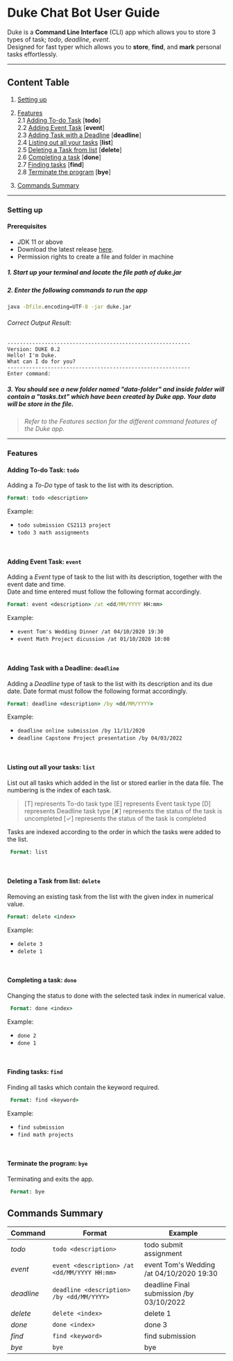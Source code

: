 # Duke Chat Bot User Guide  
  
Duke is a **Command Line Interface** (CLI) app which allows you to store 3 types of task; *todo*, *deadline*, *event*.   
Designed for fast typer which allows you to **store**, **find**, and **mark** personal tasks effortlessly.  
  
- - -  
## Content Table  
1. [Setting up](#setting-up)    
  
2. [Features](#features)  
    2.1 [Adding To-do Task](#todo) [**todo**]  
    2.2 [Adding Event Task](#event) [**event**]  
    2.3 [Adding Task with a Deadline](#deadline) [**deadline**]  
    2.4 [Listing out all your tasks](#list) [**list**]  
    2.5 [Deleting a Task from list](#delete) [**delete**]  
    2.6 [Completing a task](#done) [**done**]  
    2.7 [Finding tasks](#find) [**find**]  
    2.8 [Terminate the program](#bye) [**bye**]  
  
3. [Commands Summary](#commands-summary)  
- - -  
  
### Setting up  
#### Prerequisites  
- JDK 11 or above  
- Download the latest release [here](https://github.com/fanceso/ip/releases "duke.jar").   
- Permission rights to create a file and folder in machine  
  
##### 1. Start up your terminal and locate the file path of *duke.jar*  
  
##### 2. Enter the following commands to run the app 
```bat  
java -Dfile.encoding=UTF-8 -jar duke.jar  
```

###### Correct Output Result: 
```shell script  
-----------------------------------------------------------  
Version: DUKE 0.2
Hello! I'm Duke.
What can I do for you?  
-----------------------------------------------------------  
Enter command:  
```  
  
##### 3. You should see a new folder named "data-folder" and inside folder will contain a "tasks.txt" which have been created by Duke app. Your data will be store in the file.  
  
> *Refer to the Features section for the different command features of the Duke app.*
  
- - -  
  
### <h3 id="features"> Features  </h3>

#### <h4 id="todo">Adding To-do Task: `todo`  </h4>
Adding a *To-Do* type of task to the list with its description.  
```bat  
Format: todo <description>  
```

Example:  
* `todo submission CS2113 project`
* `todo 3 math assignments`
<br />

#### <h4 id="event"> Adding Event Task: `event` </h4>
Adding a *Event* type of task to the list with its description, together with the event date and time.  
Date and time entered must follow the following format accordingly. 
```bat  
Format: event <description> /at <dd/MM/YYYY HH:mm>  
```

Example:  
* `event Tom's Wedding Dinner /at 04/10/2020 19:30`  
* `event Math Project dicussion /at 01/10/2020 10:00` 
<br />

#### <h4 id="deadline"> Adding Task with a Deadline: `deadline`  </h4>
Adding a *Deadline* type of task to the list with its description and its due date. 
Date format must follow the following format accordingly.  
```bat  
Format: deadline <description> /by <dd/MM/YYYY>  
```

Example:  
* `deadline online submission /by 11/11/2020`  
* `deadline Capstone Project presentation /by 04/03/2022 `  
<br /> 

#### <h4 id="list">Listing out all your tasks: `list` </h4>
List out all tasks which added in the list or stored earlier in the data file. The numbering is the index of each task.
 
> [T] represents To-do task type
> [E] represents Event task type
> [D] represents Deadline task type
> [✘] represents the status of the task is uncompleted
> [✓] represents the status of the task is completed

Tasks are indexed according to the order in which the tasks were added to the list.  
```bat  
 Format: list
```  
<br />

#### <h4 id="delete">Deleting a Task from list: `delete`  </h4>
Removing an existing task from the list with the given index in numerical value. 
```bat  
Format: delete <index>
```

Example:  
* `delete 3`  
* `delete 1`  
<br />
                           
#### <h4 id="done">Completing a task: `done` </h4>
Changing the status to done with the selected task index in numerical value.
```bat  
 Format: done <index>
```

Example:  
* `done 2`  
* `done 1`  
<br /> 

####  <h4 id="find">Finding tasks: `find` </h4>
Finding all tasks which contain the keyword required.
```bat  
 Format: find <keyword>
```

Example:  
* `find submission`  
* `find math projects`  
<br /> 

#### <h4 id="bye"> Terminate the program: `bye`</h4>
Terminating and exits the app. 
```bat  
 Format: bye
```

##  <h2 id="commands-summary"> Commands Summary </h2>
| **Command** | **Format**                                      | **Example**                              |
|-------------|-------------------------------------------------|------------------------------------------|
| *todo*      | `todo <description>`                                         | todo submit assignment                   |
| *event*     | `event <description> /at <dd/MM/YYYY HH:mm>  `  | event Tom's Wedding /at 04/10/2020 19:30 |
| *deadline*  | `deadline <description> /by <dd/MM/YYYY>  `     | deadline Final submission /by 03/10/2022 |
| *delete*    | `delete <index>`                                       | delete 1                                 |
| *done*      | `done <index>`                                         | done 3                                   |
| *find*      | `find <keyword>`                                         | find submission                          |
| *bye*       | `bye`                                           | bye                                      |